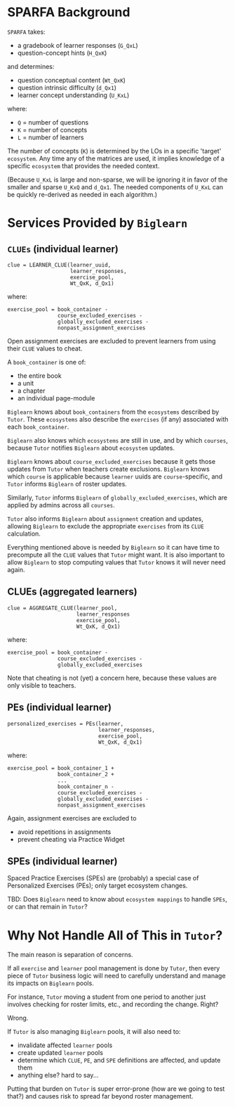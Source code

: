 # SPARFA Background

`SPARFA` takes:
* a gradebook of learner responses (`G_QxL`)
* question-concept hints (`H_QxK`)

and determines:
* question conceptual content (`Wt_QxK`)
* question intrinsic difficulty (`d_Qx1`)
* learner concept understanding (`U_KxL`)

where:
* `Q` = number of questions
* `K` = number of concepts
* `L` = number of learners

The number of concepts (`K`)
is determined by the LOs
in a specific 'target' `ecosystem`.
Any time any of the matrices are used,
it implies knowledge of a specific `ecosystem`
that provides the needed context.

(Because `U_KxL` is large and non-sparse,
we will be ignoring it
in favor of the smaller and sparse
`U_KxQ` and `d_Qx1`.
The needed components of `U_KxL`
can be quickly re-derived as needed
in each algorithm.)

# Services Provided by `Biglearn`

## `CLUEs` (individual learner)
```
clue = LEARNER_CLUE(learner_uuid,
                    learner_responses,
                    exercise_pool,
                    Wt_QxK, d_Qx1) 
```
where:
```
exercise_pool = book_container -
                course_excluded_exercises -
                globally_excluded_exercises -
                nonpast_assignment_exercises
```
Open assignment exercises are excluded
to prevent learners from using their `CLUE` values
to cheat.

A `book_container` is one of:
* the entire book
* a unit
* a chapter
* an individual page-module

`Biglearn` knows about `book_containers`
from the `ecosystems` described by `Tutor`.
These `ecosystems` also describe the `exercises` (if any) 
associated with each `book_container`.

`Biglearn` also knows which `ecosystems`
are still in use,
and by which `courses`,
because `Tutor` notifies `Biglearn`
about `ecosystem` updates.

`Biglearn` knows about `course_excluded_exercises`
because it gets those updates from `Tutor`
when teachers create exclusions.
`Biglearn` knows which `course` is applicable
because `learner` uuids are `course`-specific,
and `Tutor` informs `Biglearn` of roster updates.

Similarly, `Tutor` informs `Biglearn`
of `globally_excluded_exercises`,
which are applied by admins across all `courses`.

`Tutor` also informs `Biglearn`
about `assignment` creation and updates,
allowing `Biglearn` 
to exclude the appropriate `exercises`
from its `CLUE` calculation.

Everything mentioned above is needed by `Biglearn`
so it can have time to precompute all the `CLUE` values
that `Tutor` might want.
It is also important to allow `Biglearn`
to stop computing values that `Tutor`
knows it will never need again.

## CLUEs (aggregated learners)
```
clue = AGGREGATE_CLUE(learner_pool,
                      learner_responses
                      exercise_pool,
                      Wt_QxK, d_Qx1)
```
where:
```
exercise_pool = book_container -
                course_excluded_exercises -
                globally_excluded_exercises
```
Note that cheating is not (yet) a concern here,
because these values are only visible to teachers.


## PEs (individual learner)
```
personalized_exercises = PEs(learner,
                             learner_responses,
                             exercise_pool,
                             Wt_QxK, d_Qx1)
```
where:
```
exercise_pool = book_container_1 +
                book_container_2 +
                ...
                book_container_n -
                course_excluded_exercises -
                globally_excluded_exercises -
                nonpast_assignment_exercises
```
Again, assignment exercises are excluded to
* avoid repetitions in assignments
* prevent cheating via Practice Widget

## SPEs (individual learner)

Spaced Practice Exercises (SPEs)
are (probably) a special case of Personalized Exercises (PEs);
only target ecosystem changes.

TBD: Does `Biglearn` need to know about `ecosystem mappings` to handle `SPEs`, or can that remain in `Tutor`?

# Why Not Handle All of This in `Tutor`?

The main reason is separation of concerns.

If all `exercise` and `learner` pool management is done by `Tutor`,
then every piece of `Tutor` business logic
will need to carefully understand and manage
its impacts on `Biglearn` pools.

For instance, 
`Tutor` moving a student from one period to another
just involves checking for roster limits, etc.,
and recording the change.  Right?

Wrong.

If `Tutor` is also managing `Biglearn` pools,
it will also need to:
* invalidate affected `learner` pools
* create updated `learner` pools
* determine which `CLUE`, `PE`, and `SPE` definitions are affected, and update them
* anything else? hard to say...

Putting that burden on `Tutor`
is super error-prone
(how are we going to test that?)
and causes risk to spread
far beyond roster management.
